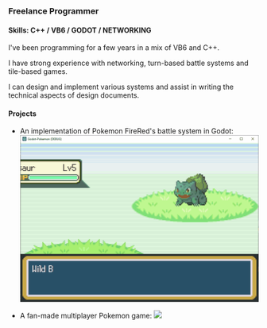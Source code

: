 ### Freelance Programmer
#### Skills: C++ / VB6 / GODOT / NETWORKING
I've been programming for a few years in a mix of VB6 and C++.

I have strong experience with networking, turn-based battle systems and tile-based games.

I can design and implement various systems and assist in writing the technical aspects of design documents.

#### Projects
- An implementation of Pokemon FireRed's battle system in Godot:
![](Battle.gif)

- A fan-made multiplayer Pokemon game:
![](https://cdn.discordapp.com/attachments/165576578963734529/335590758713262091/screenshot.png)
